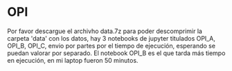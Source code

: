 # OPI
Por favor descargue el archivho data.7z para poder descomprimir la carpeta 'data' con los datos, hay 3 notebooks de jupyter titulados OPI_A, OPI_B, OPI_C, envio por partes por el tiempo de ejecución, esperando se puedan valorar por separado. El notebook OPI_B es el que tarda más tiempo en ejecución, en mi laptop fueron 50 minutos.
